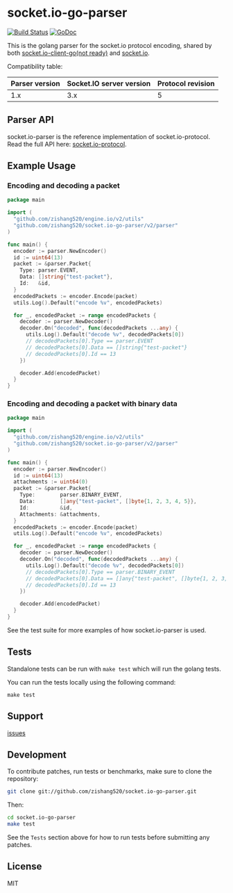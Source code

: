
# socket.io-go-parser

[![Build Status](https://github.com/zishang520/socket.io-go-parser/workflows/Go/badge.svg?branch=main)](https://github.com/zishang520/socket.io-go-parser/actions)
[![GoDoc](https://pkg.go.dev/badge/github.com/zishang520/socket.io-go-parser/v2?utm_source=godoc)](https://pkg.go.dev/github.com/zishang520/socket.io-go-parser/v2)

This is the golang parser for the socket.io protocol encoding,
shared by both
[socket.io-client-go(not ready)](https://github.com/zishang520/socket.io-client-go) and
[socket.io](https://github.com/zishang520/socket.io).

Compatibility table:

| Parser version | Socket.IO server version | Protocol revision |
|----------------| ------------------------ | ----------------- |
| 1.x            | 3.x                      | 5                 |


## Parser API

  socket.io-parser is the reference implementation of socket.io-protocol. Read
  the full API here:
  [socket.io-protocol](https://github.com/socketio/socket.io-protocol).

## Example Usage

### Encoding and decoding a packet

```go
package main

import (
  "github.com/zishang520/engine.io/v2/utils"
  "github.com/zishang520/socket.io-go-parser/v2/parser"
)

func main() {
  encoder := parser.NewEncoder()
  id := uint64(13)
  packet := &parser.Packet{
    Type: parser.EVENT,
    Data: []string{"test-packet"},
    Id:   &id,
  }
  encodedPackets := encoder.Encode(packet)
  utils.Log().Default("encode %v", encodedPackets)

  for _, encodedPacket := range encodedPackets {
    decoder := parser.NewDecoder()
    decoder.On("decoded", func(decodedPackets ...any) {
      utils.Log().Default("decode %v", decodedPackets[0])
      // decodedPackets[0].Type == parser.EVENT
      // decodedPackets[0].Data == []string{"test-packet"}
      // decodedPackets[0].Id == 13
    })

    decoder.Add(encodedPacket)
  }
}

```

### Encoding and decoding a packet with binary data

```go
package main

import (
  "github.com/zishang520/engine.io/v2/utils"
  "github.com/zishang520/socket.io-go-parser/v2/parser"
)

func main() {
  encoder := parser.NewEncoder()
  id := uint64(13)
  attachments := uint64(0)
  packet := &parser.Packet{
    Type:        parser.BINARY_EVENT,
    Data:        []any{"test-packet", []byte{1, 2, 3, 4, 5}},
    Id:          &id,
    Attachments: &attachments,
  }
  encodedPackets := encoder.Encode(packet)
  utils.Log().Default("encode %v", encodedPackets)

  for _, encodedPacket := range encodedPackets {
    decoder := parser.NewDecoder()
    decoder.On("decoded", func(decodedPackets ...any) {
      utils.Log().Default("decode %v", decodedPackets[0])
      // decodedPackets[0].Type == parser.BINARY_EVENT
      // decodedPackets[0].Data == []any{"test-packet", []byte{1, 2, 3, 4, 5}}
      // decodedPackets[0].Id == 13
    })

    decoder.Add(encodedPacket)
  }
}
```
See the test suite for more examples of how socket.io-parser is used.

## Tests

Standalone tests can be run with `make test` which will run the golang tests.

You can run the tests locally using the following command:

```
make test
```

## Support

[issues](https://github.com/zishang520/socket.io-go-parser/issues)

## Development

To contribute patches, run tests or benchmarks, make sure to clone the
repository:

```bash
git clone git://github.com/zishang520/socket.io-go-parser.git
```

Then:

```bash
cd socket.io-go-parser
make test
```

See the `Tests` section above for how to run tests before submitting any patches.

## License

MIT
